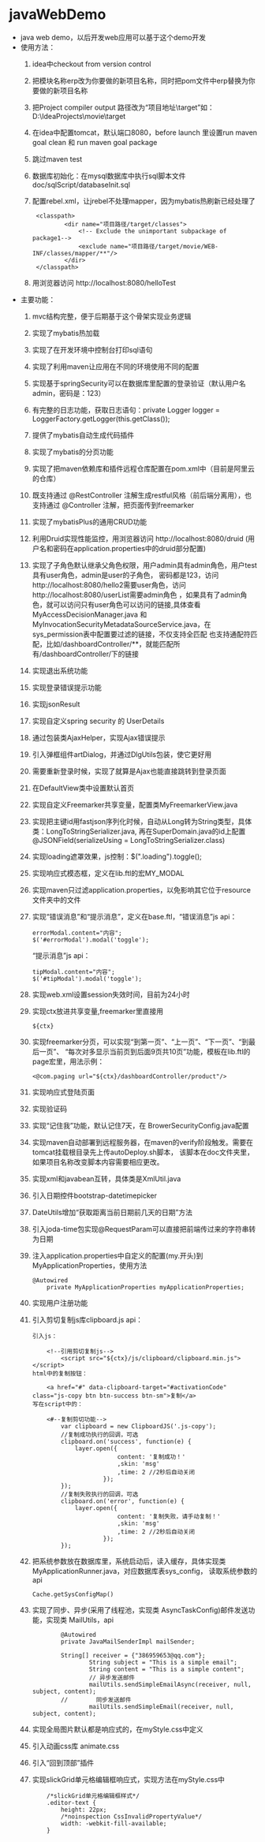 # javaWebDemo
- java web demo，以后开发web应用可以基于这个demo开发
- 使用方法：
    1. idea中checkout from version control
    2. 把模块名称erp改为你要做的新项目名称，同时把pom文件中erp替换为你要做的新项目名称
    3. 把Project compiler output 路径改为“项目地址\target”如：D:\IdeaProjects\movie\target
    4. 在idea中配置tomcat，默认端口8080，before launch 里设置run maven goal clean 和 run maven goal package
    5. 跳过maven test
    6. 数据库初始化：在mysql数据库中执行sql脚本文件doc/sqlScript/databaseInit.sql
    7. 配置rebel.xml，让jrebel不处理mapper，因为mybatis热刷新已经处理了
    
            <classpath>
            		<dir name="项目路径/target/classes">
                        <!-- Exclude the unimportant subpackage of package1-->
                        <exclude name="项目路径/target/movie/WEB-INF/classes/mapper/**"/>
            		</dir>
            </classpath>
    8. 用浏览器访问 http://localhost:8080/helloTest
- 主要功能：
    1. mvc结构完整，便于后期基于这个骨架实现业务逻辑
    2. 实现了mybatis热加载
    3. 实现了在开发环境中控制台打印sql语句
    4. 实现了利用maven让应用在不同的环境使用不同的配置
    5. 实现基于springSecurity可以在数据库里配置的登录验证（默认用户名admin，密码是：123）
    7. 有完整的日志功能，获取日志语句：private Logger logger = LoggerFactory.getLogger(this.getClass());
    8. 提供了mybatis自动生成代码插件
    9. 实现了mybatis的分页功能
    10. 实现了把maven依赖库和插件远程仓库配置在pom.xml中（目前是阿里云的仓库）
    11. 既支持通过 @RestController 注解生成restful风格（前后端分离用），也支持通过 @Controller 注解，把页面传到freemarker
    12. 实现了mybatisPlus的通用CRUD功能
    13. 利用Druid实现性能监控，用浏览器访问 http://localhost:8080/druid 
    (用户名和密码在application.properties中的druid部分配置)
    14. 实现了子角色默认继承父角色权限，用户admin具有admin角色，用户test具有user角色，admin是user的子角色，
    密码都是123，访问http://localhost:8080/hello2需要user角色，访问http://localhost:8080/userList需要admin角色
    ，如果具有了admin角色，就可以访问只有user角色可以访问的链接,具体查看MyAccessDecisionManager.java 和
     MyInvocationSecurityMetadataSourceService.java，在sys_permission表中配置要过滤的链接，不仅支持全匹配
     也支持通配符匹配，比如/dashboardController/**，就能匹配所有/dashboardController/下的链接
    15. 实现退出系统功能
    16. 实现登录错误提示功能
    17. 实现jsonResult
    18. 实现自定义spring security 的 UserDetails
    19. 通过包装类AjaxHelper，实现Ajax错误提示
    20. 引入弹框组件artDialog，并通过DlgUtils包装，使它更好用
    21. 需要重新登录时候，实现了就算是Ajax也能直接跳转到登录页面
    22. 在DefaultView类中设置默认首页
    23. 实现自定义Freemarker共享变量，配置类MyFreemarkerView.java
    25. 实现把主键id用fastjson序列化时候，自动从Long转为String类型，具体类：LongToStringSerializer.java,
    再在SuperDomain.java的id上配置@JSONField(serializeUsing = LongToStringSerializer.class)
    26. 实现loading遮罩效果，js控制：$(".loading").toggle();
    27. 实现响应式模态框，定义在lib.ftl的宏MY_MODAL
    28. 实现maven只过滤application.properties，以免影响其它位于resource文件夹中的文件
    30. 实现“错误消息”和“提示消息”，定义在base.ftl，“错误消息”js api： 
    
            errorModal.content="内容";
            $('#errorModal').modal('toggle');
        “提示消息”js api： 
     
            tipModal.content="内容";
            $('#tipModal').modal('toggle');
       
    28. 实现web.xml设置session失效时间，目前为24小时
    29. 实现ctx放进共享变量,freemarker里直接用
    
            ${ctx}
    30. 实现freemarker分页，可以实现“到第一页”、“上一页”、“下一页”、“到最后一页”、
    “每次对多显示当前页到后面9页共10页”功能，模板在lib.ftl的page宏里，用法示例：
    
            <@com.paging url="${ctx}/dashboardController/product"/>
    31. 实现响应式登陆页面
    32. 实现验证码
    33. 实现“记住我”功能，默认记住7天，在 BrowerSecurityConfig.java配置
    34. 实现maven自动部署到远程服务器，在maven的verify阶段触发。需要在tomcat挂载根目录先上传autoDeploy.sh脚本，
    该脚本在doc文件夹里，如果项目名称改变脚本内容需要相应更改。
    35. 实现xml和javabean互转，具体类是XmlUtil.java
    36. 引入日期控件bootstrap-datetimepicker
    37. DateUtils增加“获取距离当前日期前几天的日期”方法
    38. 引入joda-time包实现@RequestParam可以直接把前端传过来的字符串转为日期
    39. 注入application.properties中自定义的配置(my.开头)到MyApplicationProperties，使用方法
    
            @Autowired
                private MyApplicationProperties myApplicationProperties;
                
    40. 实现用户注册功能
    41. 引入剪切复制js库clipboard.js api： 
        
            引入js：
            
                <!--引用剪切复制js-->
                    <script src="${ctx}/js/clipboard/clipboard.min.js"></script>
            html中的复制按钮：
                                      
                <a href="#" data-clipboard-target="#activationCode" class="js-copy btn btn-success btn-sm">复制</a>
            写在script中的： 
         
                <#--复制剪切功能-->
                    var clipboard = new ClipboardJS('.js-copy');
                    //复制成功执行的回调，可选
                    clipboard.on('success', function(e) {
                        layer.open({
                                    content: '复制成功！'
                                    ,skin: 'msg'
                                    ,time: 2 //2秒后自动关闭
                                });
                    });
                    //复制失败执行的回调，可选
                    clipboard.on('error', function(e) {
                        layer.open({
                                    content: '复制失败，请手动复制！'
                                    ,skin: 'msg'
                                    ,time: 2 //2秒后自动关闭
                                });
                    });
                
    42. 把系统参数放在数据库里，系统启动后，读入缓存，具体实现类MyApplicationRunner.java，对应数据库表sys_config，
    读取系统参数的api
    
            Cache.getSysConfigMap()
            
    43. 实现了同步、异步(采用了线程池，实现类 AsyncTaskConfig)邮件发送功能，实现类 MailUtils，api
            
                    @Autowired
                    private JavaMailSenderImpl mailSender;
                    
                    String[] receiver = {"386959653@qq.com"};
                            String subject = "This is a simple email";
                            String content = "This is a simple content";
                            // 异步发送邮件
                            mailUtils.sendSimpleEmailAsync(receiver, null, subject, content);
                    //        同步发送邮件
                            mailUtils.sendSimpleEmail(receiver, null, subject, content);
                    
    44. 实现全局图片默认都是响应式的，在myStyle.css中定义
    45. 引入动画css库 animate.css
    46. 引入“回到顶部”插件
    47. 实现slickGrid单元格编辑框响应式，实现方法在myStyle.css中
                
                /*slickGrid单元格编辑框样式*/
                .editor-text {
                    height: 22px;
                    /*noinspection CssInvalidPropertyValue*/
                    width: -webkit-fill-available;
                }
    